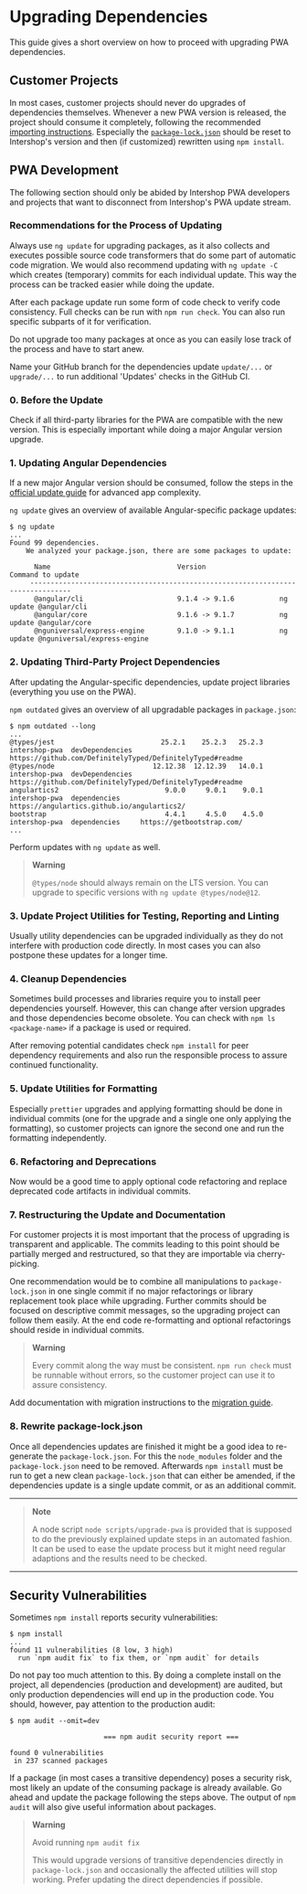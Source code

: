 <!--
kb_guide
kb_pwa
kb_everyone
kb_sync_latest_only
-->

# Upgrading Dependencies

This guide gives a short overview on how to proceed with upgrading PWA dependencies.

## Customer Projects

In most cases, customer projects should never do upgrades of dependencies themselves.
Whenever a new PWA version is released, the project should consume it completely, following the recommended [importing instructions](./customizations.md#import-changes-from-new-release).
Especially the [`package-lock.json`](./customizations.md#dependencies) should be reset to Intershop's version and then (if customized) rewritten using `npm install`.

## PWA Development

The following section should only be abided by Intershop PWA developers and projects that want to disconnect from Intershop's PWA update stream.

### Recommendations for the Process of Updating

Always use `ng update` for upgrading packages, as it also collects and executes possible source code transformers that do some part of automatic code migration.
We would also recommend updating with `ng update -C` which creates (temporary) commits for each individual update.
This way the process can be tracked easier while doing the update.

After each package update run some form of code check to verify code consistency.
Full checks can be run with `npm run check`.
You can also run specific subparts of it for verification.

Do not upgrade too many packages at once as you can easily lose track of the process and have to start anew.

Name your GitHub branch for the dependencies update `update/...` or `upgrade/...` to run additional 'Updates' checks in the GitHub CI.

### 0. Before the Update

Check if all third-party libraries for the PWA are compatible with the new version.
This is especially important while doing a major Angular version upgrade.

### 1. Updating Angular Dependencies

If a new major Angular version should be consumed, follow the steps in the [official update guide](https://update.angular.io) for advanced app complexity.

`ng update` gives an overview of available Angular-specific package updates:

```text
$ ng update
...
Found 99 dependencies.
    We analyzed your package.json, there are some packages to update:

      Name                               Version                  Command to update
     --------------------------------------------------------------------------------
      @angular/cli                       9.1.4 -> 9.1.6           ng update @angular/cli
      @angular/core                      9.1.6 -> 9.1.7           ng update @angular/core
      @nguniversal/express-engine        9.1.0 -> 9.1.1           ng update @nguniversal/express-engine
```

### 2. Updating Third-Party Project Dependencies

After updating the Angular-specific dependencies, update project libraries (everything you use on the PWA).

`npm outdated` gives an overview of all upgradable packages in `package.json`:

```text
$ npm outdated --long
...
@types/jest                          25.2.1    25.2.3   25.2.3  intershop-pwa  devDependencies  https://github.com/DefinitelyTyped/DefinitelyTyped#readme
@types/node                        12.12.38  12.12.39   14.0.1  intershop-pwa  devDependencies  https://github.com/DefinitelyTyped/DefinitelyTyped#readme
angulartics2                          9.0.0     9.0.1    9.0.1  intershop-pwa  dependencies     https://angulartics.github.io/angulartics2/
bootstrap                             4.4.1     4.5.0    4.5.0  intershop-pwa  dependencies     https://getbootstrap.com/
...
```

Perform updates with `ng update` as well.

> **Warning**
>
> `@types/node` should always remain on the LTS version.
> You can upgrade to specific versions with `ng update @types/node@12`.

### 3. Update Project Utilities for Testing, Reporting and Linting

Usually utility dependencies can be upgraded individually as they do not interfere with production code directly.
In most cases you can also postpone these updates for a longer time.

### 4. Cleanup Dependencies

Sometimes build processes and libraries require you to install peer dependencies yourself.
However, this can change after version upgrades and those dependencies become obsolete.
You can check with `npm ls <package-name>` if a package is used or required.

After removing potential candidates check `npm install` for peer dependency requirements and also run the responsible process to assure continued functionality.

### 5. Update Utilities for Formatting

Especially `prettier` upgrades and applying formatting should be done in individual commits (one for the upgrade and a single one only applying the formatting), so customer projects can ignore the second one and run the formatting independently.

### 6. Refactoring and Deprecations

Now would be a good time to apply optional code refactoring and replace deprecated code artifacts in individual commits.

### 7. Restructuring the Update and Documentation

For customer projects it is most important that the process of upgrading is transparent and applicable.
The commits leading to this point should be partially merged and restructured, so that they are importable via cherry-picking.

One recommendation would be to combine all manipulations to `package-lock.json` in one single commit if no major refactorings or library replacement took place while upgrading.
Further commits should be focused on descriptive commit messages, so the upgrading project can follow them easily.
At the end code re-formatting and optional refactorings should reside in individual commits.

> **Warning**
>
> Every commit along the way must be consistent.
> `npm run check` must be runnable without errors, so the customer project can use it to assure consistency.

Add documentation with migration instructions to the [migration guide](./migrations.md).

### 8. Rewrite package-lock.json

Once all dependencies updates are finished it might be a good idea to re-generate the `package-lock.json`.
For this the `node_modules` folder and the `package-lock.json` need to be removed.
Afterwards `npm install` must be run to get a new clean `package-lock.json` that can either be amended, if the dependencies update is a single update commit, or as an additional commit.

---

> **Note**
>
> A node script `node scripts/upgrade-pwa` is provided that is supposed to do the previously explained update steps in an automated fashion.
> It can be used to ease the update process but it might need regular adaptions and the results need to be checked.

---

## Security Vulnerabilities

Sometimes `npm install` reports security vulnerabilities:

```text
$ npm install
...
found 11 vulnerabilities (8 low, 3 high)
  run `npm audit fix` to fix them, or `npm audit` for details
```

Do not pay too much attention to this.
By doing a complete install on the project, all dependencies (production and development) are audited, but only production dependencies will end up in the production code.
You should, however, pay attention to the production audit:

```text
$ npm audit --omit=dev

                       === npm audit security report ===

found 0 vulnerabilities
 in 237 scanned packages
```

If a package (in most cases a transitive dependency) poses a security risk, most likely an update of the consuming package is already available.
Go ahead and update the package following the steps above.
The output of `npm audit` will also give useful information about packages.

> **Warning**
>
> Avoid running `npm audit fix`
>
> This would upgrade versions of transitive dependencies directly in `package-lock.json` and occasionally the affected utilities will stop working.
> Prefer updating the direct dependencies if possible.
